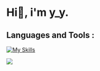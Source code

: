 # Hi👋, i'm y_y.

## Languages and Tools :
[![My Skills](https://skillicons.dev/icons?i=unity,cs,py,r,html,css,js,react,blender,arduino,ai,pr)](https://skillicons.dev)


![](https://github-readme-stats.vercel.app/api/top-langs?username=NI-yy)
